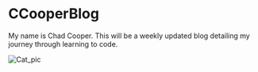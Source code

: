 # CCooperBlog

My name is Chad Cooper. This will be a weekly updated blog detailing my journey through learning to code.

![Cat_pic](https://user-images.githubusercontent.com/98066630/151595057-73ec46bb-ccf7-429c-87be-efa60367501f.JPG)
